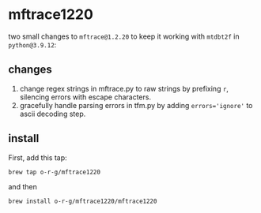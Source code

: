 # mftrace1220
two small changes to `mftrace@1.2.20` to keep it working with `mtdbt2f` in `python@3.9.12`:

## changes
1. change regex strings in mftrace.py to raw strings by prefixing `r`, silencing errors with escape characters.
2. gracefully handle parsing errors in tfm.py by adding `errors='ignore'` to ascii decoding step.


## install

First, add this tap:

```bash
brew tap o-r-g/mftrace1220
```
and then
```bash
brew install o-r-g/mftrace1220/mftrace1220
```
